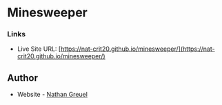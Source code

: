 # Minesweeper


### Links

- Live Site URL: [https://nat-crit20.github.io/minesweeper/](https://nat-crit20.github.io/minesweeper/)


## Author

- Website - [Nathan Greuel](https://nat-crit20.github.io/Portfolio_Website/)

